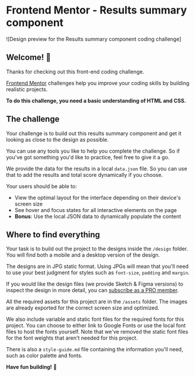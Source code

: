 # Frontend Mentor - Results summary component

![Design preview for the Results summary component coding challenge]

## Welcome! 👋

Thanks for checking out this front-end coding challenge.

[Frontend Mentor](https://www.frontendmentor.io) challenges help you improve your coding skills by building realistic projects.

**To do this challenge, you need a basic understanding of HTML and CSS.**

## The challenge

Your challenge is to build out this results summary component and get it looking as close to the design as possible.

You can use any tools you like to help you complete the challenge. So if you've got something you'd like to practice, feel free to give it a go.

We provide the data for the results in a local `data.json` file. So you can use that to add the results and total score dynamically if you choose.

Your users should be able to:

- View the optimal layout for the interface depending on their device's screen size
- See hover and focus states for all interactive elements on the page
- **Bonus**: Use the local JSON data to dynamically populate the content


## Where to find everything

Your task is to build out the project to the designs inside the `/design` folder. You will find both a mobile and a desktop version of the design. 

The designs are in JPG static format. Using JPGs will mean that you'll need to use your best judgment for styles such as `font-size`, `padding` and `margin`. 

If you would like the design files (we provide Sketch & Figma versions) to inspect the design in more detail, you can [subscribe as a PRO member](https://www.frontendmentor.io/pro).

All the required assets for this project are in the `/assets` folder. The images are already exported for the correct screen size and optimized.

We also include variable and static font files for the required fonts for this project. You can choose to either link to Google Fonts or use the local font files to host the fonts yourself. Note that we've removed the static font files for the font weights that aren't needed for this project.

There is also a `style-guide.md` file containing the information you'll need, such as color palette and fonts.


**Have fun building!** 🚀
